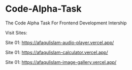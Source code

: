 # Code-Alpha-Task
The  Code Alpha Task For Frontend Development Intership

Visit Sites:

Site 01: https://afaqulislam-audio-player.vercel.app/

Site 01: https://afaqulislam-calculator.vercel.app/

Site 01: https://afaqulislam-image-gallery.vercel.app/
